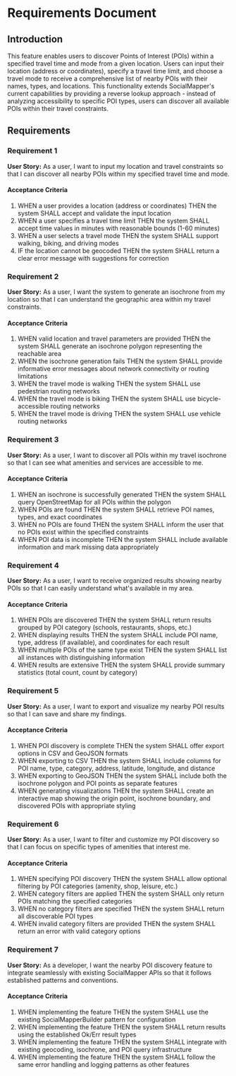 # Requirements Document

## Introduction

This feature enables users to discover Points of Interest (POIs) within a specified travel time and mode from a given location. Users can input their location (address or coordinates), specify a travel time limit, and choose a travel mode to receive a comprehensive list of nearby POIs with their names, types, and locations. This functionality extends SocialMapper's current capabilities by providing a reverse lookup approach - instead of analyzing accessibility to specific POI types, users can discover all available POIs within their travel constraints.

## Requirements

### Requirement 1

**User Story:** As a user, I want to input my location and travel constraints so that I can discover all nearby POIs within my specified travel time and mode.

#### Acceptance Criteria

1. WHEN a user provides a location (address or coordinates) THEN the system SHALL accept and validate the input location
2. WHEN a user specifies a travel time limit THEN the system SHALL accept time values in minutes with reasonable bounds (1-60 minutes)
3. WHEN a user selects a travel mode THEN the system SHALL support walking, biking, and driving modes
4. IF the location cannot be geocoded THEN the system SHALL return a clear error message with suggestions for correction

### Requirement 2

**User Story:** As a user, I want the system to generate an isochrone from my location so that I can understand the geographic area within my travel constraints.

#### Acceptance Criteria

1. WHEN valid location and travel parameters are provided THEN the system SHALL generate an isochrone polygon representing the reachable area
2. WHEN the isochrone generation fails THEN the system SHALL provide informative error messages about network connectivity or routing limitations
3. WHEN the travel mode is walking THEN the system SHALL use pedestrian routing networks
4. WHEN the travel mode is biking THEN the system SHALL use bicycle-accessible routing networks
5. WHEN the travel mode is driving THEN the system SHALL use vehicle routing networks

### Requirement 3

**User Story:** As a user, I want to discover all POIs within my travel isochrone so that I can see what amenities and services are accessible to me.

#### Acceptance Criteria

1. WHEN an isochrone is successfully generated THEN the system SHALL query OpenStreetMap for all POIs within the polygon
2. WHEN POIs are found THEN the system SHALL retrieve POI names, types, and exact coordinates
3. WHEN no POIs are found THEN the system SHALL inform the user that no POIs exist within the specified constraints
4. WHEN POI data is incomplete THEN the system SHALL include available information and mark missing data appropriately

### Requirement 4

**User Story:** As a user, I want to receive organized results showing nearby POIs so that I can easily understand what's available in my area.

#### Acceptance Criteria

1. WHEN POIs are discovered THEN the system SHALL return results grouped by POI category (schools, restaurants, shops, etc.)
2. WHEN displaying results THEN the system SHALL include POI name, type, address (if available), and coordinates for each result
3. WHEN multiple POIs of the same type exist THEN the system SHALL list all instances with distinguishing information
4. WHEN results are extensive THEN the system SHALL provide summary statistics (total count, count by category)

### Requirement 5

**User Story:** As a user, I want to export and visualize my nearby POI results so that I can save and share my findings.

#### Acceptance Criteria

1. WHEN POI discovery is complete THEN the system SHALL offer export options in CSV and GeoJSON formats
2. WHEN exporting to CSV THEN the system SHALL include columns for POI name, type, category, address, latitude, longitude, and distance
3. WHEN exporting to GeoJSON THEN the system SHALL include both the isochrone polygon and POI points as separate features
4. WHEN generating visualizations THEN the system SHALL create an interactive map showing the origin point, isochrone boundary, and discovered POIs with appropriate styling

### Requirement 6

**User Story:** As a user, I want to filter and customize my POI discovery so that I can focus on specific types of amenities that interest me.

#### Acceptance Criteria

1. WHEN specifying POI discovery THEN the system SHALL allow optional filtering by POI categories (amenity, shop, leisure, etc.)
2. WHEN category filters are applied THEN the system SHALL only return POIs matching the specified categories
3. WHEN no category filters are specified THEN the system SHALL return all discoverable POI types
4. WHEN invalid category filters are provided THEN the system SHALL return an error with valid category options

### Requirement 7

**User Story:** As a developer, I want the nearby POI discovery feature to integrate seamlessly with existing SocialMapper APIs so that it follows established patterns and conventions.

#### Acceptance Criteria

1. WHEN implementing the feature THEN the system SHALL use the existing SocialMapperBuilder pattern for configuration
2. WHEN implementing the feature THEN the system SHALL return results using the established Ok/Err result types
3. WHEN implementing the feature THEN the system SHALL integrate with existing geocoding, isochrone, and POI query infrastructure
4. WHEN implementing the feature THEN the system SHALL follow the same error handling and logging patterns as other features